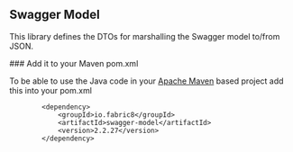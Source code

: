 ## Swagger Model

This library defines the DTOs for marshalling the Swagger model to/from JSON.

### Add it to your Maven pom.xml

To be able to use the Java code in your [Apache Maven](http://maven.apache.org/) based project add this into your pom.xml

            <dependency>
                <groupId>io.fabric8</groupId>
                <artifactId>swagger-model</artifactId>
                <version>2.2.27</version>
            </dependency>
